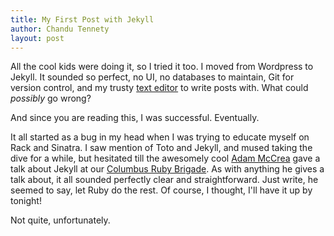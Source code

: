 ```yaml
---
title: My First Post with Jekyll
author: Chandu Tennety
layout: post
---
```


All the cool kids were doing it, so I tried it too. I moved from Wordpress to Jekyll. It sounded so perfect, no UI, no databases to maintain, Git for version control, and my trusty [text editor](http://vim.org) to write posts with. What could _possibly_ go wrong?

And since you are reading this, I was successful. Eventually.

It all started as a bug in my head when I was trying to educate myself on Rack and Sinatra. I saw mention of Toto and Jekyll, and mused taking the dive for a while, but hesitated till the awesomely cool [Adam McCrea](http://twitter.com/adamlogic) gave a talk about Jekyll at our [Columbus Ruby Brigade](http://columbusrb.com/). As with anything he gives a talk about, it all sounded perfectly clear and straightforward. Just write, he seemed to say, let Ruby do the rest. Of course, I thought, I'll have it up by tonight!

Not quite, unfortunately.
